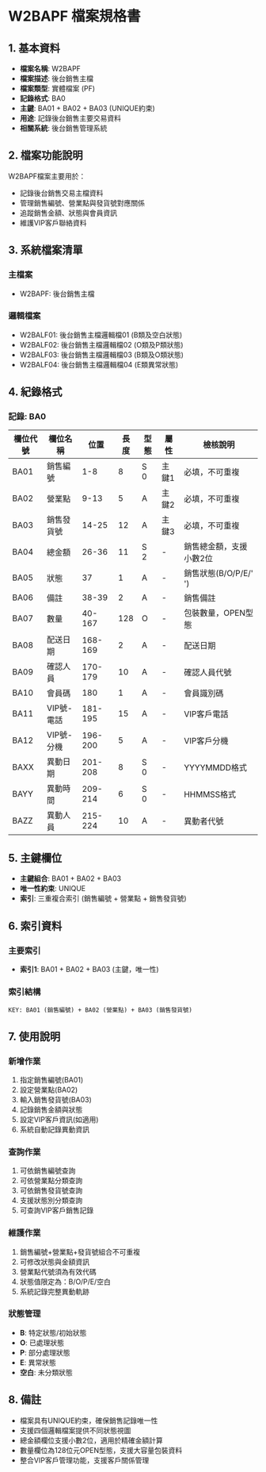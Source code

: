 # W2BAPF 檔案規格書

## 1. 基本資料
- **檔案名稱**: W2BAPF
- **檔案描述**: 後台銷售主檔
- **檔案類型**: 實體檔案 (PF)
- **記錄格式**: BA0
- **主鍵**: BA01 + BA02 + BA03 (UNIQUE約束)
- **用途**: 記錄後台銷售主要交易資料
- **相關系統**: 後台銷售管理系統

## 2. 檔案功能說明
W2BAPF檔案主要用於：
- 記錄後台銷售交易主檔資料
- 管理銷售編號、營業點與發貨號對應關係
- 追蹤銷售金額、狀態與會員資訊
- 維護VIP客戶聯絡資料

## 3. 系統檔案清單
### 主檔案
- W2BAPF: 後台銷售主檔

### 邏輯檔案
- W2BALF01: 後台銷售主檔邏輯檔01 (B類及空白狀態)
- W2BALF02: 後台銷售主檔邏輯檔02 (O類及P類狀態)
- W2BALF03: 後台銷售主檔邏輯檔03 (B類及O類狀態)
- W2BALF04: 後台銷售主檔邏輯檔04 (E類異常狀態)

## 4. 紀錄格式

### 記錄: BA0
| 欄位代號 | 欄位名稱 | 位置 | 長度 | 型態 | 屬性 | 檢核說明 |
|----------|----------|------|------|------|------|----------|
| BA01 | 銷售編號 | 1-8 | 8 | S 0 | 主鍵1 | 必填，不可重複 |
| BA02 | 營業點 | 9-13 | 5 | A | 主鍵2 | 必填，不可重複 |
| BA03 | 銷售發貨號 | 14-25 | 12 | A | 主鍵3 | 必填，不可重複 |
| BA04 | 總金額 | 26-36 | 11 | S 2 | - | 銷售總金額，支援小數2位 |
| BA05 | 狀態 | 37 | 1 | A | - | 銷售狀態(B/O/P/E/' ') |
| BA06 | 備註 | 38-39 | 2 | A | - | 銷售備註 |
| BA07 | 數量 | 40-167 | 128 | O | - | 包裝數量，OPEN型態 |
| BA08 | 配送日期 | 168-169 | 2 | A | - | 配送日期 |
| BA09 | 確認人員 | 170-179 | 10 | A | - | 確認人員代號 |
| BA10 | 會員碼 | 180 | 1 | A | - | 會員識別碼 |
| BA11 | VIP號-電話 | 181-195 | 15 | A | - | VIP客戶電話 |
| BA12 | VIP號-分機 | 196-200 | 5 | A | - | VIP客戶分機 |
| BAXX | 異動日期 | 201-208 | 8 | S 0 | - | YYYYMMDD格式 |
| BAYY | 異動時間 | 209-214 | 6 | S 0 | - | HHMMSS格式 |
| BAZZ | 異動人員 | 215-224 | 10 | A | - | 異動者代號 |

## 5. 主鍵欄位
- **主鍵組合**: BA01 + BA02 + BA03
- **唯一性約束**: UNIQUE
- **索引**: 三重複合索引 (銷售編號 + 營業點 + 銷售發貨號)

## 6. 索引資料
### 主要索引
- **索引1**: BA01 + BA02 + BA03 (主鍵，唯一性)

### 索引結構
```
KEY: BA01 (銷售編號) + BA02 (營業點) + BA03 (銷售發貨號)
```

## 7. 使用說明
### 新增作業
1. 指定銷售編號(BA01)
2. 設定營業點(BA02)
3. 輸入銷售發貨號(BA03)
4. 記錄銷售金額與狀態
5. 設定VIP客戶資訊(如適用)
6. 系統自動記錄異動資訊

### 查詢作業
1. 可依銷售編號查詢
2. 可依營業點分類查詢
3. 可依銷售發貨號查詢
4. 支援狀態別分類查詢
5. 可查詢VIP客戶銷售記錄

### 維護作業
1. 銷售編號+營業點+發貨號組合不可重複
2. 可修改狀態與金額資訊
3. 營業點代號須為有效代碼
4. 狀態值限定為：B/O/P/E/空白
5. 系統記錄完整異動軌跡

### 狀態管理
- **B**: 特定狀態/初始狀態
- **O**: 已處理狀態
- **P**: 部分處理狀態  
- **E**: 異常狀態
- **空白**: 未分類狀態

## 8. 備註
- 檔案具有UNIQUE約束，確保銷售記錄唯一性
- 支援四個邏輯檔案提供不同狀態視圖
- 總金額欄位支援小數2位，適用於精確金額計算
- 數量欄位為128位元OPEN型態，支援大容量包裝資料
- 整合VIP客戶管理功能，支援客戶關係管理 